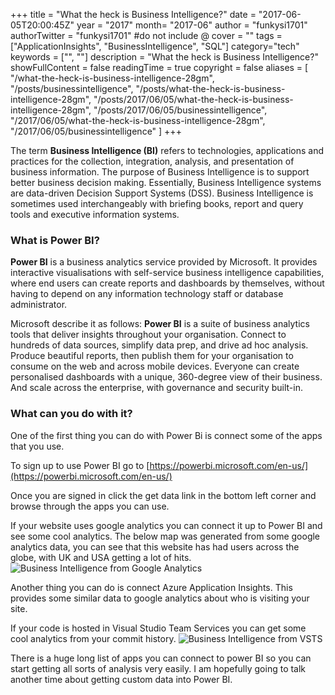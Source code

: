 +++
title = "What the heck is Business Intelligence?"
date = "2017-06-05T20:00:45Z"
year = "2017"
month= "2017-06"
author = "funkysi1701"
authorTwitter = "funkysi1701" #do not include @
cover = ""
tags = ["ApplicationInsights",  "BusinessIntelligence", "SQL"]
category="tech"
keywords = ["", ""]
description =  "What the heck is Business Intelligence?"
showFullContent = false
readingTime = true
copyright = false
aliases = [
    "/what-the-heck-is-business-intelligence-28gm",
    "/posts/businessintelligence",
    "/posts/what-the-heck-is-business-intelligence-28gm",
    "/posts/2017/06/05/what-the-heck-is-business-intelligence-28gm",
    "/posts/2017/06/05/businessintelligence",
    "/2017/06/05/what-the-heck-is-business-intelligence-28gm",
    "/2017/06/05/businessintelligence"
]
+++

The term **Business Intelligence (BI)** refers to technologies, applications and practices for the collection, integration, analysis, and presentation of business information. The purpose of Business Intelligence is to support better business decision making. Essentially, Business Intelligence systems are data-driven Decision Support Systems (DSS). Business Intelligence is sometimes used interchangeably with briefing books, report and query tools and executive information systems.

### What is Power BI?

**Power BI** is a business analytics service provided by Microsoft. It provides interactive visualisations with self-service business intelligence capabilities, where end users can create reports and dashboards by themselves, without having to depend on any information technology staff or database administrator.

Microsoft describe it as follows: **Power BI** is a suite of business analytics tools that deliver insights throughout your organisation. Connect to hundreds of data sources, simplify data prep, and drive ad hoc analysis. Produce beautiful reports, then publish them for your organisation to consume on the web and across mobile devices. Everyone can create personalised dashboards with a unique, 360-degree view of their business. And scale across the enterprise, with governance and security built-in.

### What can you do with it?

One of the first thing you can do with Power Bi is connect some of the apps that you use.

To sign up to use Power BI go to [https://powerbi.microsoft.com/en-us/](https://powerbi.microsoft.com/en-us/)

Once you are signed in click the get data link in the bottom left corner and browse through the apps you can use.

If your website uses google analytics you can connect it up to Power BI and see some cool analytics. The below map was generated from some google analytics data, you can see that this website has had users across the globe, with UK and USA getting a lot of hits. ![Business Intelligence from Google Analytics](/images/2017/Capture.jpg)

Another thing you can do is connect Azure Application Insights. This provides some similar data to google analytics about who is visiting your site.

If your code is hosted in Visual Studio Team Services you can get some cool analytics from your commit history. ![Business Intelligence from VSTS](/images/2017/Capture-1.jpg)

There is a huge long list of apps you can connect to power BI so you can start getting all sorts of analysis very easily. I am hopefully going to talk another time about getting custom data into Power BI.